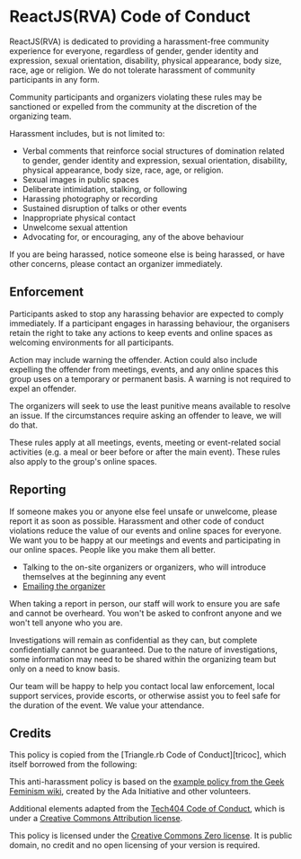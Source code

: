 # ReactJS(RVA) Code of Conduct

ReactJS(RVA) is dedicated to providing a harassment-free community experience for everyone, regardless of gender, gender identity and expression, sexual orientation, disability, physical appearance, body size, race, age or religion.  We do not tolerate harassment of community participants in any form.

Community participants and organizers violating these rules may be sanctioned or expelled from the community at the discretion of the organizing team.

Harassment includes, but is not limited to:

* Verbal comments that reinforce social structures of domination related to
  gender, gender identity and expression, sexual orientation, disability,
  physical appearance, body size, race, age, or religion.
* Sexual images in public spaces
* Deliberate intimidation, stalking, or following
* Harassing photography or recording
* Sustained disruption of talks or other events
* Inappropriate physical contact
* Unwelcome sexual attention
* Advocating for, or encouraging, any of the above behaviour

If you are being harassed, notice someone else is being harassed, or have other concerns, please contact an organizer immediately.

## Enforcement

Participants asked to stop any harassing behavior are expected to comply immediately. If a participant engages in harassing behaviour, the organisers retain the right to take any actions to keep events and online spaces as welcoming environments for all participants.

Action may include warning the offender. Action could also include expelling the offender from meetings, events, and any online spaces this group uses on a temporary or permanent basis. A warning is not required to expel an offender.  

The organizers will seek to use the least punitive means available to resolve an issue. If the circumstances require asking an offender to leave, we will do that.

These rules apply at all meetings, events, meeting or event-related social activities (e.g. a meal or beer before or after the main event). These rules also apply to the group's online spaces.

## Reporting

If someone makes you or anyone else feel unsafe or unwelcome, please report it as soon as possible. Harassment and other code of conduct violations reduce the value of our events and online spaces for everyone. We want you to be happy at our meetings and events and participating in our online spaces. People like you make them all better.

* Talking to the on-site organizers or organizers, who will introduce themselves at the beginning any event
* [Emailing the organizer](mailto:danielfarrell76@gmail.com)

When taking a report in person, our staff will work to ensure you are safe and cannot be overheard. You won't be asked to confront anyone and we won't tell anyone who you are.

Investigations will remain as confidential as they can, but complete confidentially cannot be guaranteed. Due to the nature of investigations, some information may need to be shared within the organizing team but only on a need to know basis.

Our team will be happy to help you contact local law enforcement, local support services, provide escorts, or otherwise assist you to feel safe for the duration of the event. We value your attendance.

## Credits

This policy is copied from the [Triangle.rb Code of Conduct][tricoc], which itself borrowed from the following:

This anti-harassment policy is based on the [example policy from the Geek Feminism wiki][more], created by the Ada Initiative and other volunteers.

Additional elements adapted from the [Tech404 Code of Conduct][404coc], which is under a [Creative Commons Attribution license][cc-by].

This policy is licensed under the [Creative Commons Zero license][cc0].  It is public domain, no credit and no open licensing of your version is required.

[tri-coc]: https://github.com/Trianglerb/policies/blob/master/code-of-conduct.md
[more]: http://geekfeminism.wikia.com/wiki/Conference_anti-harassment
[404coc]: https://github.com/tech404/CoC
[cc-by]: http://creativecommons.org/licenses/by/3.0/deed.en_US
[cc0]: http://creativecommons.org/publicdomain/zero/1.0/